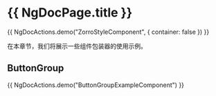 # {{ NgDocPage.title }}

{{ NgDocActions.demo("ZorroStyleComponent", { container: false }) }}

在本章节，我们将展示一些组件包装器的使用示例。

## ButtonGroup

{{ NgDocActions.demo("ButtonGroupExampleComponent") }}
